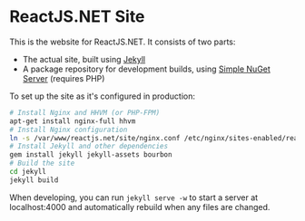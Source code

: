 ReactJS.NET Site
================

This is the website for ReactJS.NET. It consists of two parts:
 - The actual site, built using [Jekyll](http://jekyllrb.com/)
 - A package repository for development builds, using
   [Simple NuGet Server](https://github.com/daniel15/simple-nuget-server)
   (requires PHP)

To set up the site as it's configured in production:

```sh
# Install Nginx and HHVM (or PHP-FPM)
apt-get install nginx-full hhvm
# Install Nginx configuration
ln -s /var/www/reactjs.net/site/nginx.conf /etc/nginx/sites-enabled/reactjs.net && /etc/init.d/nginx reload
# Install Jekyll and other dependencies
gem install jekyll jekyll-assets bourbon
# Build the site
cd jekyll
jekyll build
```

When developing, you can run `jekyll serve -w` to start a server at
localhost:4000 and automatically rebuild when any files are changed.
